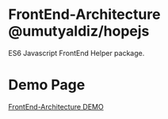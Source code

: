 # FrontEnd-Architecture @umutyaldiz/hopejs
ES6 Javascript FrontEnd Helper package.

# Demo Page
[FrontEnd-Architecture DEMO](https://umutyaldiz.com/hopejs-example/)